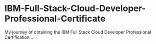 # IBM-Full-Stack-Cloud-Developer-Professional-Certificate
My journey of obtaining the IBM Full Stack Cloud Developer Professional Certification...

